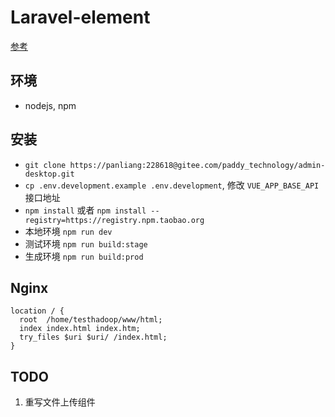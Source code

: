 # Laravel-element

[参考](https://panjiachen.github.io/vue-element-admin-site/zh/guide/)

## 环境

- nodejs, npm

## 安装

- `git clone https://panliang:228618@gitee.com/paddy_technology/admin-desktop.git`
- `cp .env.development.example .env.development`, 修改 `VUE_APP_BASE_API` 接口地址
- `npm install` 或者 `npm install --registry=https://registry.npm.taobao.org`
- 本地环境 `npm run dev`
- 测试环境 `npm run build:stage`
- 生成环境 `npm run build:prod`

## Nginx

```
location / {
  root  /home/testhadoop/www/html;
  index index.html index.htm;
  try_files $uri $uri/ /index.html;
}
```
## TODO

1. 重写文件上传组件

